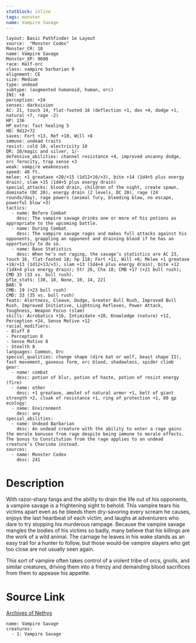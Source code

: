 ```yaml
---
statblock: inline
tags: monster
name: Vampire Savage
---
```

```statblock
layout: Basic Pathfinder 1e Layout
source:  "Monster Codex"
Monster_CR: 10
name: Vampire Savage
Monster_XP: 9600
race: Half-orc
class: vampire barbarian 9
alignment: CE
size: Medium
type: undead
subtype: (augmented humanoid, human, orc)
INI: +8
perception: +24
senses: darkvision
AC: 21, touch 14, flat-footed 16 (deflection +1, dex +4, dodge +1, natural +7, rage -2)
HP: 136
HP_extra: fast healing 5
HD: 9d12+72
saves: Fort +13, Ref +10, Will +8
immune: undead traits
resist: cold 10, electricity 10
DR: 10/magic and silver, 1/-
defensive_abilities: channel resistance +4, improved uncanny dodge, orc ferocity, trap sense +3
weak: vampire weaknesses
speed: 40 ft.
melee: +1 greataxe +20/+15 (1d12+16/×3), bite +14 (1d4+5 plus energy drain), slam +15 (1d4+5 plus energy drain)
special_attacks: blood drain, children of the night, create spawn, dominate (DC 20), energy drain (2 levels, DC 20), rage (24 rounds/day), rage powers (animal fury, bleeding blow, no escape, powerful blow +3)
tactics:
  - name: Before Combat
    desc: The vampire savage drinks one or more of his potions as appropriate to the upcoming battle.
  - name: During Combat
    desc: The vampire savage rages and makes full attacks against his opponents, grappling an opponent and draining blood if he has an opportunity to do so.
  - name: Base Statistics
    desc: When he’s not raging, the savage’s statistics are AC 23, touch 16, flat-footed 18; hp 118; Fort +11, Will +6; Melee +1 greataxe +18/+13 (1d12+13/×3), slam +13 (1d4+4 plus energy drain), bite +12 (1d4+4 plus energy drain); Str 26, Cha 18; CMB +17 (+21 bull rush); CMD 33 (33 vs. bull rush).
pf1e_stats: [30, 18, None, 10, 14, 22]
BAB: 9
CMB: 19 (+23 bull rush)
CMD: 33 (35 vs. bull rush)
feats: Alertness, Cleave, Dodge, Greater Bull Rush, Improved Bull Rush, Improved Initiative, Lightning Reflexes, Power Attack, Toughness, Weapon Focus (slam)
skills: Acrobatics +16, Intimidate +20, Knowledge (nature) +12, Perception +24, Sense Motive +12
racial_modifiers:
- Bluff 8
- Perception 8
- Sense Motive 8
- Stealth 8
languages: Common, Orc
special_qualities: change shape (dire bat or wolf, beast shape II), fast movement, gaseous form, orc blood, shadowless, spider climb
gear:
  - name: combat
    desc: potion of blur, potion of haste, potion of resist energy (fire)
  - name: other
    desc: +1 greataxe, amulet of natural armor +1, belt of giant strength +2, cloak of resistance +1, ring of protection +1, 80 gp
ecology:
  - name: Environment
    desc: any
special_abilities:
  - name: Undead Barbarian
    desc: An undead creature with the ability to enter a rage gains the morale bonuses from rage despite being immune to morale effects. The bonus to Constitution from the rage applies to an undead creature’s Charisma instead.
sources:
  - name: Monster Codex
    desc: 241
```
# Description
With razor-sharp fangs and the ability to drain the life out of his opponents, a vampire savage is a frightening sight to behold. This vampire tears his victims apart even as he bleeds them dry-savoring every scream he causes, enjoys the last heartbeat of each victim, and laughs at adventurers who dare to try stopping his murderous rampage. Because the vampire savage mangles the bodies of his victims so badly, many believe that his killings are the work of a wild animal. The carnage he leaves in his wake stands as an easy trail for a hunter to follow, but those would-be vampire slayers who get too close are not usually seen again.

 This sort of vampire often takes control of a violent tribe of orcs, gnolls, and similar creatures, driving them into a frenzy and demanding blood sacrifices from them to appease his appetite.
# Source Link
[Archives of Nethys](https://aonprd.com/MonsterDisplay.aspx?ItemName=Vampire%20Savage)
```encounter-table
name: Vampire Savage
creatures:
  - 1: Vampire Savage
```
